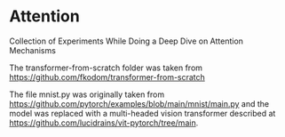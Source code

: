 # Attention
Collection of Experiments While Doing a Deep Dive on Attention Mechanisms

The transformer-from-scratch folder was taken from https://github.com/fkodom/transformer-from-scratch

The file mnist.py was originally taken from https://github.com/pytorch/examples/blob/main/mnist/main.py and the model was replaced with a multi-headed vision transformer described at https://github.com/lucidrains/vit-pytorch/tree/main.
